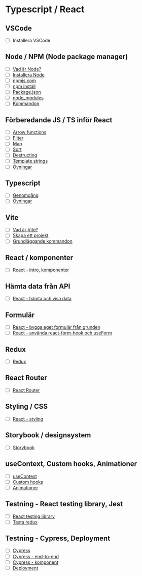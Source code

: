 # Typescript / React

## VSCode

- [ ] Installera VSCode

## Node / NPM (Node package manager)

- [ ] [Vad är Node?](node.md#vad-är-node)
- [ ] [Installera Node](node.md#installera-nodejs)
- [ ] [npmjs.com](https://www.npmjs.com/)
- [ ] [npm install](node.md#vad-är-npm-install)
- [ ] [Package.json](node.md#packagejson)
- [ ] [node_modules](node.md#node_modules)
- [ ] [Kommandon](node.md#kommandon)

## Förberedande JS / TS inför React

- [ ] [Arrow functions](react-prep.md#arrow-functions)
- [ ] [Filter](react-prep.md#filter)
- [ ] [Map](react-prep.md#map)
- [ ] [Sort](react-prep.md#sort)
- [ ] [Destructing](react-prep.md#destructing)
- [ ] [Template strings](react-prep.md#template-strings)
- [ ] [Övningar](react-prep-exercises.md)

## Typescript

- [ ] [Genomgång](typescript.md#typescript)
- [ ] [Övningar](ts-exercises/index.md)

## Vite

- [ ] [Vad är Vite?](vite.md#vad-är-vite)
- [ ] [Skapa ett projekt](vite.md#skapa-ett-projekt)
- [ ] [Grundläggande kommandon](vite.md#grundläggande-kommandon)

## React / komponenter

- [ ] [React - intro, komponenter](react.md)

## Hämta data från API

- [ ] [React - hämta och visa data](react-fetch-show-data.md)

## Formulär

- [ ] [React - bygga eget formulär från grunden](react-forms.md)
- [ ] [React - använda react-form-hook och useForm](react-useForm.md)

## Redux

- [ ] [Redux](redux.md)

## React Router

- [ ] [React Router](react-router.md)

## Styling / CSS

- [ ] [React - styling](react-styling.md)

## Storybook / designsystem

- [ ] [Storybook](storybook.md)

## useContext, Custom hooks, Animationer

- [ ] [useContext](react-useContext.md)
- [ ] [Custom hooks](react-custom-hooks.md)
- [ ] [Animationer](react-animationer.md)

## Testning - React testing library, Jest

- [ ] [React testing library](react-testing-library.md)
- [ ] [Testa redux](redux-testing.md)
## Testning - Cypress, Deployment

- [ ] [Cypress](cypress.md)
- [ ] [Cypress - end-to-end](cypress-e2e.md)
- [ ] [Cypress - komponent](cypress-component.md)
- [ ] [Deployment](deployment.md)